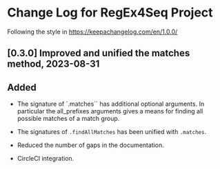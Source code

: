 # Change Log for RegEx4Seq Project

Following the style in https://keepachangelog.com/en/1.0.0/

## [0.3.0] Improved and unified the matches method, 2023-08-31

## Added

- The signature of `.matches`` has additional optional arguments. In particular
  the all_prefixes arguments gives a means for finding all possible matches of
  a match group.

- The signatures of `.findAllMatches` has been unified with `.matches`.

- Reduced the number of gaps in the documentation.

- CircleCI integration.
